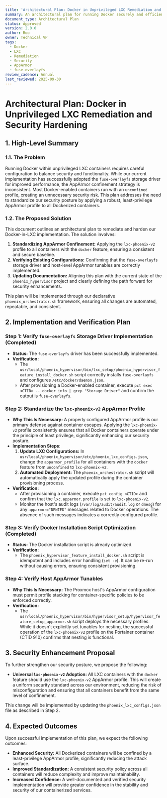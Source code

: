 ```yaml
---
title: 'Architectural Plan: Docker in Unprivileged LXC Remediation and Security Hardening'
summary: An architectural plan for running Docker securely and efficiently in unprivileged LXC containers, focusing on AppArmor profile standardization.
document_type: Architectural Plan
status: Approved
version: 2.0.0
author: Roo
owner: Technical VP
tags:
  - Docker
  - LXC
  - Remediation
  - Security
  - AppArmor
  - fuse-overlayfs
review_cadence: Annual
last_reviewed: 2025-09-30
---
```


# Architectural Plan: Docker in Unprivileged LXC Remediation and Security Hardening

## 1. High-Level Summary

### 1.1. The Problem

Running Docker within unprivileged LXC containers requires careful configuration to balance security and functionality. While our current implementation has successfully adopted the `fuse-overlayfs` storage driver for improved performance, the AppArmor confinement strategy is inconsistent. Most Docker-enabled containers run with an `unconfined` profile, creating an unnecessary security risk. This plan addresses the need to standardize our security posture by applying a robust, least-privilege AppArmor profile to all Dockerized containers.

### 1.2. The Proposed Solution

This document outlines an architectural plan to remediate and harden our Docker-in-LXC implementation. The solution involves:

1.  **Standardizing AppArmor Confinement:** Applying the `lxc-phoenix-v2` profile to all containers with the `docker` feature, ensuring a consistent and secure baseline.
2.  **Verifying Existing Configurations:** Confirming that the `fuse-overlayfs` storage driver and host-level AppArmor tunables are correctly implemented.
3.  **Updating Documentation:** Aligning this plan with the current state of the `phoenix_hypervisor` project and clearly defining the path forward for security enhancements.

This plan will be implemented through our declarative `phoenix_orchestrator.sh` framework, ensuring all changes are automated, repeatable, and consistent.

## 2. Implementation and Verification Plan

### Step 1: Verify `fuse-overlayfs` Storage Driver Implementation (Completed)

*   **Status:** The `fuse-overlayfs` driver has been successfully implemented.
*   **Verification:**
    *   The `usr/local/phoenix_hypervisor/bin/lxc_setup/phoenix_hypervisor_feature_install_docker.sh` script correctly installs `fuse-overlayfs` and configures `/etc/docker/daemon.json`.
    *   After provisioning a Docker-enabled container, execute `pct exec <CTID> -- docker info | grep "Storage Driver"` and confirm the output is `fuse-overlayfs`.

### Step 2: Standardize the `lxc-phoenix-v2` AppArmor Profile

*   **Why This Is Necessary:** A properly configured AppArmor profile is our primary defense against container escapes. Applying the `lxc-phoenix-v2` profile consistently ensures that all Docker containers operate under the principle of least privilege, significantly enhancing our security posture.
*   **Implementation Steps:**
    1.  **Update LXC Configurations:** In `usr/local/phoenix_hypervisor/etc/phoenix_lxc_configs.json`, change the `apparmor_profile` for all containers with the `docker` feature from `unconfined` to `lxc-phoenix-v2`.
    2.  **Automated Deployment:** The `phoenix_orchestrator.sh` script will automatically apply the updated profile during the container provisioning process.
*   **Verification:**
    *   After provisioning a container, execute `pct config <CTID>` and confirm that the `lxc.apparmor.profile` is set to `lxc-phoenix-v2`.
    *   Monitor the host's audit logs (`/var/log/audit/audit.log` or `dmesg`) for any `apparmor="DENIED"` messages related to Docker operations. The absence of such messages indicates a correctly configured profile.

### Step 3: Verify Docker Installation Script Optimization (Completed)

*   **Status:** The Docker installation script is already optimized.
*   **Verification:**
    *   The `phoenix_hypervisor_feature_install_docker.sh` script is idempotent and includes error handling (`set -e`). It can be re-run without causing errors, ensuring consistent provisioning.

### Step 4: Verify Host AppArmor Tunables

*   **Why This Is Necessary:** The Proxmox host's AppArmor configuration must permit profile stacking for container-specific policies to be enforced correctly.
*   **Verification:**
    *   The `usr/local/phoenix_hypervisor/bin/hypervisor_setup/hypervisor_feature_setup_apparmor.sh` script deploys the necessary profiles. While it doesn't explicitly set tunables for nesting, the successful operation of the `lxc-phoenix-v2` profile on the Portainer container (CTID 910) confirms that nesting is functional.

## 3. Security Enhancement Proposal

To further strengthen our security posture, we propose the following:

*   **Universal `lxc-phoenix-v2` Adoption:** All LXC containers with the `docker` feature should use the `lxc-phoenix-v2` AppArmor profile. This will create a uniform security standard across our environment, reducing the risk of misconfiguration and ensuring that all containers benefit from the same level of confinement.

This change will be implemented by updating the `phoenix_lxc_configs.json` file as described in Step 2.

## 4. Expected Outcomes

Upon successful implementation of this plan, we expect the following outcomes:

*   **Enhanced Security:** All Dockerized containers will be confined by a least-privilege AppArmor profile, significantly reducing the attack surface.
*   **Improved Standardization:** A consistent security policy across all containers will reduce complexity and improve maintainability.
*   **Increased Confidence:** A well-documented and verified security implementation will provide greater confidence in the stability and security of our containerized services.